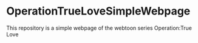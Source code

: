 # OperationTrueLoveSimpleWebpage
This repository is a simple webpage of the webtoon series Operation:True Love
